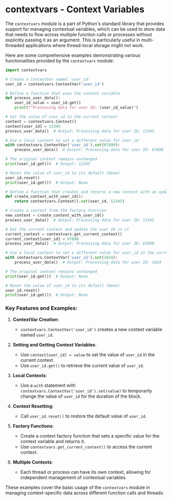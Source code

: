 # contextvars - Context Variables

The `contextvars` module is a part of Python's standard library that provides support for managing contextual variables, which can be used to store data that needs to flow across multiple function calls or processes without explicitly passing it as an argument. This is particularly useful in multi-threaded applications where thread-local storage might not work.

Here are some comprehensive examples demonstrating various functionalities provided by the `contextvars` module:

```python
import contextvars

# Create a ContextVar named 'user_id'
user_id = contextvars.ContextVar('user_id')

# Define a function that uses the context variable
def process_user_data():
    user_id_value = user_id.get()
    print(f"Processing data for user ID: {user_id_value}")

# Set the value of user_id in the current context
context = contextvars.Context()
context[user_id] = 12345
process_user_data()  # Output: Processing data for user ID: 12345

# Use a local context to set a different value for user_id
with contextvars.ContextVar('user_id').set(67890):
    process_user_data()  # Output: Processing data for user ID: 67890

# The original context remains unchanged
print(user_id.get())  # Output: 12345

# Reset the value of user_id to its default (None)
user_id.reset()
print(user_id.get())  # Output: None

# Define a function that creates and returns a new context with an updated user ID
def create_context_with_user_id():
    return contextvars.Context().set(user_id, 12345)

# Create a context from the factory function
new_context = create_context_with_user_id()
process_user_data()  # Output: Processing data for user ID: 12345

# Get the current context and update the user ID in it
current_context = contextvars.get_current_context()
current_context[user_id] = 67890
process_user_data()  # Output: Processing data for user ID: 67890

# Use a local context to set a different value for user_id in the current context
with contextvars.ContextVar('user_id').set(1024):
    process_user_data()  # Output: Processing data for user ID: 1024

# The original context remains unchanged
print(user_id.get())  # Output: None

# Reset the value of user_id to its default (None)
user_id.reset()
print(user_id.get())  # Output: None
```

### Key Features and Examples:

1. **ContextVar Creation**: 
   - `contextvars.ContextVar('user_id')` creates a new context variable named `user_id`.

2. **Setting and Getting Context Variables**:
   - Use `context[user_id] = value` to set the value of `user_id` in the current context.
   - Use `user_id.get()` to retrieve the current value of `user_id`.

3. **Local Contexts**:
   - Use a `with` statement with `contextvars.ContextVar('user_id').set(value)` to temporarily change the value of `user_id` for the duration of the block.

4. **Context Resetting**:
   - Call `user_id.reset()` to restore the default value of `user_id`.

5. **Factory Functions**:
   - Create a context factory function that sets a specific value for the context variable and returns it.
   - Use `contextvars.get_current_context()` to access the current context.

6. **Multiple Contexts**:
   - Each thread or process can have its own context, allowing for independent management of contextual variables.

These examples cover the basic usage of the `contextvars` module in managing context-specific data across different function calls and threads.
